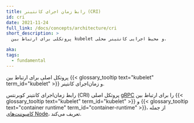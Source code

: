 ```yaml
---
title: رابط زمان اجرای کانتینر (CRI)
id: cri
date: 2021-11-24
full_link: /docs/concepts/architecture/cri
short_description: >
  پروتکلی برای ارتباط بین kubelet و محیط اجرایی کانتینر محلی.

aka:
tags:
  - fundamental
---
```


پروتکل اصلی برای ارتباط بین {{< glossary_tooltip text="kubelet" term_id="kubelet" >}} و زمان‌اجرای کانتینر.

<!--more-->

رابط زمان‌اجرای کانتینر کوبرنتس (CRI) پروتکل اصلی [gRPC](https://grpc.io) را برای ارتباط بین {{< glossary_tooltip text="kubelet" term_id="kubelet" >}} و {{< glossary_tooltip text="container runtime" term_id="container-runtime" >}}، از جمله [کامپوننت‌های Node](/docs/concepts/architecture/#node-components)، تعریف می‌کند.

